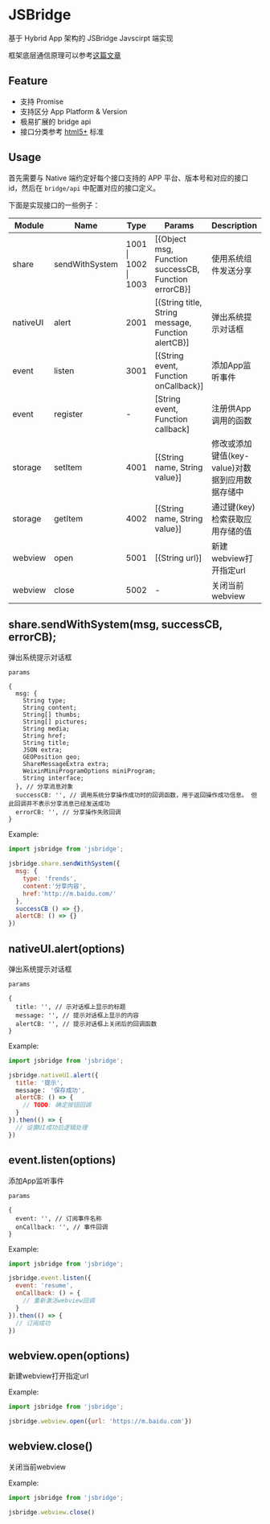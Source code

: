 # JSBridge

基于 Hybrid App 架构的 JSBridge Javscirpt 端实现

框架底层通信原理可以参考[这篇文章](https://sevody.github.io/2019/11/10/jsbridge-mechanisms/)

## Feature
- 支持 Promise
- 支持区分 App Platform & Version
- 极易扩展的 bridge api
- 接口分类参考 [html5+](http://www.html5plus.org/doc/h5p.html) 标准

## Usage

首先需要与 Native 端约定好每个接口支持的 APP 平台、版本号和对应的接口 id，然后在 `bridge/api` 中配置对应的接口定义。

下面是实现接口的一些例子：

| Module | Name | Type | Params | Description | Support |
| --- | --- | --- | --- | --- | --- |
| share | sendWithSystem | 1001 \| 1002 \| 1003 | [{Object msg, Function successCB, Function errorCB}] | 使用系统组件发送分享 | MyAApp \| MyBApp \| MyCApp |
| nativeUI | alert | 2001 | [{String title, String message, Function alertCB}] | 弹出系统提示对话框 | MyAApp |
| event  | listen | 3001 | [{String event, Function onCallback}] | 添加App监听事件 | MyCApp2.0 |
| event | register | - | [String event, Function callback] | 注册供App调用的函数 | MyCApp2.0 |
| storage  | setItem | 4001 | [{String name, String value}] | 修改或添加键值(key-value)对数据到应用数据存储中 | MyCApp |
| storage  | getItem | 4002 | [{String name, String value}] | 通过键(key)检索获取应用存储的值 | MyCApp |
| webview | open | 5001 | [{String url}] | 新建webview打开指定url | -- |
| webview | close | 5002 | - | 关闭当前webview | -- |


share.sendWithSystem(msg, successCB, errorCB);
-------------------------------

弹出系统提示对话框

`params`

    {
      msg: {
        String type;
        String content;
        String[] thumbs;
        String[] pictures;
        String media;
        String href;
        String title;
        JSON extra;
        GEOPosition geo;
        ShareMessageExtra extra;
        WeixinMiniProgramOptions miniProgram;
        String interface;
      }, // 分享消息对象
      successCB: '', // 调用系统分享操作成功时的回调函数，用于返回操作成功信息。 但此回调并不表示分享消息已经发送成功
      errorCB: '', // 分享操作失败回调
    }

Example:

```js
import jsbridge from 'jsbridge';

jsbridge.share.sendWithSystem({
  msg: {
    type: 'frends',
    content:'分享内容',
    href:'http://m.baidu.com/'
  },
  successCB () => {},
  alertCB: () => {}
})
```


nativeUI.alert(options)
-------------------------------

弹出系统提示对话框

`params`

    {
      title: '', // 示对话框上显示的标题
      message: '', // 提示对话框上显示的内容
      alertCB: '', // 提示对话框上关闭后的回调函数
    }

Example:

```js
import jsbridge from 'jsbridge';

jsbridge.nativeUI.alert({
  title: '提示',
  message： '保存成功',
  alertCB: () => {
    // TODO: 确定按钮回调
  }
}).then(() => {
  // 设置UI成功后逻辑处理
})
```

event.listen(options)
-------------------------------

添加App监听事件

`params`

    {
      event: '', // 订阅事件名称
      onCallback: '', // 事件回调
    }

Example:

```js
import jsbridge from 'jsbridge';

jsbridge.event.listen({
  event: 'resume',
  onCallback: () = {
    // 重新激活webview回调
  }
}).then(() => {
  // 订阅成功
})
```

webview.open(options)
-------------------------------

新建webview打开指定url

Example:

```js
import jsbridge from 'jsbridge';

jsbridge.webview.open({url: 'https://m.baidu.com'})
```
webview.close()
-------------------------------

关闭当前webview

Example:

```js
import jsbridge from 'jsbridge';

jsbridge.webview.close()
```